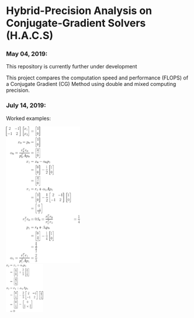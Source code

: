 # Hybrid-Precision Analysis on Conjugate-Gradient Solvers (H.A.C.S)

### May 04, 2019: ###
This repository is currently further under development

This project compares the computation speed and performance (FLOPS) of a Conjugate Gradient (CG) Method using double and mixed computing precision.
### July 14, 2019: ###
Worked examples: <br/>

<img src = "./images/CG_two_by_two_part01.png" width="40%" height="40%"><br />
<img src = "./images/CG_two_by_two_part02.png" width="20%" height="20%">




